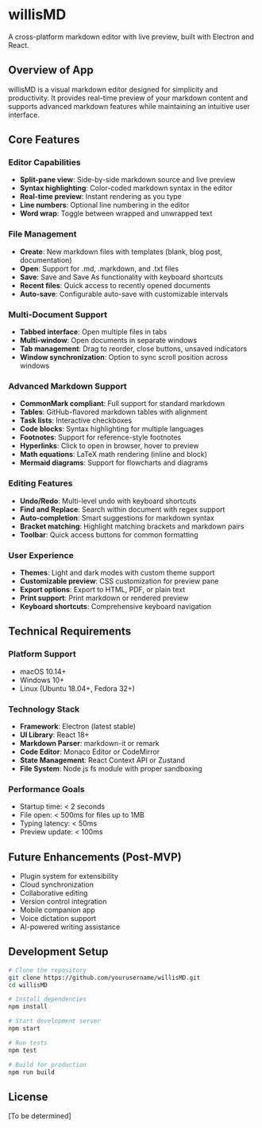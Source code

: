 # willisMD

A cross-platform markdown editor with live preview, built with Electron and React.

## Overview of App

willisMD is a visual markdown editor designed for simplicity and productivity. It provides real-time preview of your markdown content and supports advanced markdown features while maintaining an intuitive user interface.

## Core Features

### Editor Capabilities
- **Split-pane view**: Side-by-side markdown source and live preview
- **Syntax highlighting**: Color-coded markdown syntax in the editor
- **Real-time preview**: Instant rendering as you type
- **Line numbers**: Optional line numbering in the editor
- **Word wrap**: Toggle between wrapped and unwrapped text

### File Management
- **Create**: New markdown files with templates (blank, blog post, documentation)
- **Open**: Support for .md, .markdown, and .txt files
- **Save**: Save and Save As functionality with keyboard shortcuts
- **Recent files**: Quick access to recently opened documents
- **Auto-save**: Configurable auto-save with customizable intervals

### Multi-Document Support
- **Tabbed interface**: Open multiple files in tabs
- **Multi-window**: Open documents in separate windows
- **Tab management**: Drag to reorder, close buttons, unsaved indicators
- **Window synchronization**: Option to sync scroll position across windows

### Advanced Markdown Support
- **CommonMark compliant**: Full support for standard markdown
- **Tables**: GitHub-flavored markdown tables with alignment
- **Task lists**: Interactive checkboxes
- **Code blocks**: Syntax highlighting for multiple languages
- **Footnotes**: Support for reference-style footnotes
- **Hyperlinks**: Click to open in browser, hover to preview
- **Math equations**: LaTeX math rendering (inline and block)
- **Mermaid diagrams**: Support for flowcharts and diagrams

### Editing Features
- **Undo/Redo**: Multi-level undo with keyboard shortcuts
- **Find and Replace**: Search within document with regex support
- **Auto-completion**: Smart suggestions for markdown syntax
- **Bracket matching**: Highlight matching brackets and markdown pairs
- **Toolbar**: Quick access buttons for common formatting

### User Experience
- **Themes**: Light and dark modes with custom theme support
- **Customizable preview**: CSS customization for preview pane
- **Export options**: Export to HTML, PDF, or plain text
- **Print support**: Print markdown or rendered preview
- **Keyboard shortcuts**: Comprehensive keyboard navigation

## Technical Requirements

### Platform Support
- macOS 10.14+
- Windows 10+
- Linux (Ubuntu 18.04+, Fedora 32+)

### Technology Stack
- **Framework**: Electron (latest stable)
- **UI Library**: React 18+
- **Markdown Parser**: markdown-it or remark
- **Code Editor**: Monaco Editor or CodeMirror
- **State Management**: React Context API or Zustand
- **File System**: Node.js fs module with proper sandboxing

### Performance Goals
- Startup time: < 2 seconds
- File open: < 500ms for files up to 1MB
- Typing latency: < 50ms
- Preview update: < 100ms

## Future Enhancements (Post-MVP)
- Plugin system for extensibility
- Cloud synchronization
- Collaborative editing
- Version control integration
- Mobile companion app
- Voice dictation support
- AI-powered writing assistance

## Development Setup

```bash
# Clone the repository
git clone https://github.com/yourusername/willisMD.git
cd willisMD

# Install dependencies
npm install

# Start development server
npm start

# Run tests
npm test

# Build for production
npm run build
```

## License

[To be determined]